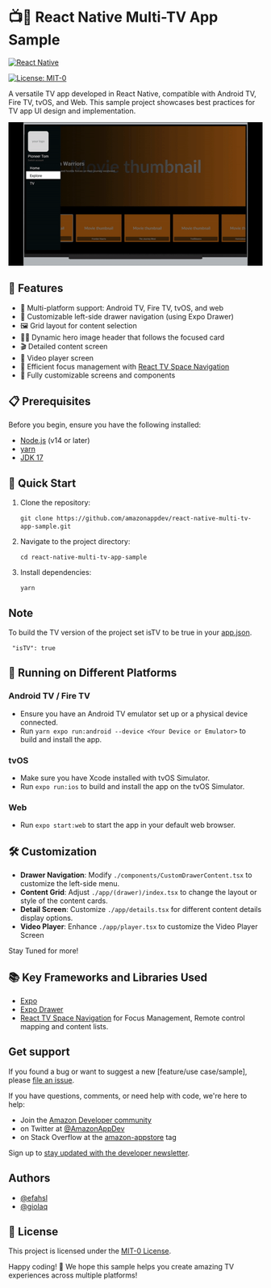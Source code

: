 # 📺🚀 React Native Multi-TV App Sample

[![React Native](https://img.shields.io/badge/React%20Native-v0.74.2-blue.svg)](https://reactnative.dev/)

[![License: MIT-0](https://img.shields.io/badge/License-MIT-yellow.svg)](https://github.com/AmazonAppDev/react-native-multi-tv-app-sample/blob/main/LICENSE)

A versatile TV app developed in React Native, compatible with Android TV, Fire TV, tvOS, and Web. This sample project showcases best practices for TV app UI design and implementation.

![Demo GIF](https://github.com/AmazonAppDev/react-native-multi-tv-app-sample/blob/main/tvdemo.gif)

## 🌟 Features

- 📱 Multi-platform support: Android TV, Fire TV, tvOS, and web
- 🎨 Customizable left-side drawer navigation (using Expo Drawer)
- 🖼️ Grid layout for content selection
- 🦸‍♂️ Dynamic hero image header that follows the focused card
- 🎬 Detailed content screen
- 🎥 Video player screen
- 🎯 Efficient focus management with [React TV Space Navigation](https://github.com/bamlab/react-tv-space-navigation)
- 🔧 Fully customizable screens and components

## 📋 Prerequisites

Before you begin, ensure you have the following installed:

- [Node.js](https://nodejs.org/) (v14 or later)
- [yarn](https://yarnpkg.com/)
- [JDK 17](https://developer.android.com/build/jdks)

## 🚀 Quick Start

1. Clone the repository:

   ```
   git clone https://github.com/amazonappdev/react-native-multi-tv-app-sample.git
   ```

2. Navigate to the project directory:

   ```
   cd react-native-multi-tv-app-sample
   ```

3. Install dependencies:

   ```
   yarn
   ```

## Note

To build the TV version of the project set isTV to be true in your [app.json](./app.json).

```
 "isTV": true
```

## 📱 Running on Different Platforms

### Android TV / Fire TV

- Ensure you have an Android TV emulator set up or a physical device connected.
- Run `yarn expo run:android --device <Your Device or Emulator>` to build and install the app.

### tvOS

- Make sure you have Xcode installed with tvOS Simulator.
- Run `expo run:ios` to build and install the app on the tvOS Simulator.

### Web

- Run `expo start:web` to start the app in your default web browser.

## 🛠️ Customization

- **Drawer Navigation**: Modify `./components/CustomDrawerContent.tsx` to customize the left-side menu.
- **Content Grid**: Adjust `./app/(drawer)/index.tsx` to change the layout or style of the content cards.
- **Detail Screen**: Customize `./app/details.tsx` for different content details display options.
- **Video Player**: Enhance `./app/player.tsx` to customize the Video Player Screen

Stay Tuned for more!

## 📚 Key Frameworks and Libraries Used

- [Expo](https://expo.dev/)
- [Expo Drawer](https://docs.expo.dev/router/advanced/drawer/)
- [React TV Space Navigation](https://github.com/bamlab/react-tv-space-navigation) for Focus Management, Remote control mapping and content lists.

## Get support

If you found a bug or want to suggest a new [feature/use case/sample], please [file an issue](../../issues).

If you have questions, comments, or need help with code, we're here to help:

- Join the [Amazon Developer community](https://community.amazondeveloper.com/c/amazon-appstore/17)
- on Twitter at [@AmazonAppDev](https://twitter.com/AmazonAppDev)
- on Stack Overflow at the [amazon-appstore](https://stackoverflow.com/questions/tagged/amazon-appstore) tag

Sign up to [stay updated with the developer newsletter](https://m.amazonappservices.com/subscribe-newsletter).

## Authors

- [@efahsl](https://github.com/efahsl)
- [@giolaq](https://github.com/giolaq)

## 📄 License

This project is licensed under the [MIT-0 License](LICENSE).

Happy coding! 🎉 We hope this sample helps you create amazing TV experiences across multiple platforms!
